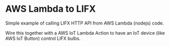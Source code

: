 # AWS Lambda to LIFX

Simple example of calling LIFX HTTP API from AWS Lambda (nodejs) code.

Wire this together with a AWS IoT Lambda Action to have an IoT device (like AWS IoT Button)
control LIFX bulbs.

